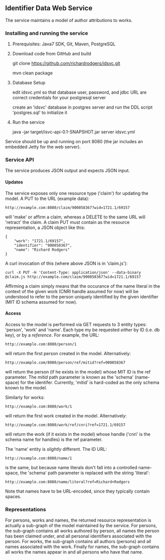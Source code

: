 ## Identifier Data Web Service ##

The service maintains a model of author attributions to works.

### Installing and running the service ###

1. Prerequisites: Java7 SDK, Git, Maven, PostgreSQL

2. Download code from GitHub and build

    git clone https://github.com/richardrodgers/idsvc.git
    
    mvn clean package

3. Database Setup

    edit idsvc.yml so that database user, password, and jdbc URL are correct credentials for your postgresql server

    create an 'idsvc' database in postgres server and run the DDL script 'postgres.sql' to initialize it

4. Run the service

    java -jar target/isvc-api-0.1-SNAPSHOT.jar server idsvc.yml

Service should be up and running on port 8080 (the jar includes an embedded Jetty for the web server).

### Service API ###

The service produces JSON output and expects JSON input.

#### Updates ####

The service exposes only one resource type ('claim') for updating the model.
A PUT to the URL (example data):
    
    http://example.com:8080/claim/900058367?wid=1721.1/69157

will 'make' or affirm a claim, whereas a DELETE to the same URL will 'retract' the claim.
A claim PUT must contain as the resource representation, a JSON object like this:

    {
        "work": "1721.1/69157",
        "identifier": "900058367",
        "name": "Richard Rodgers"
    }

A curl invocation of this (where above JSON is in 'claim.js'):

    curl -X PUT -H 'Content-Type: application/json' --data-binary @claim.js http://example.com/claim/900058367?wid=1721.1/69157

Affirming a claim simply means that the occurance of the name literal in the context of the given work (CNRI handle assumed for now) will
be understood to refer to the person uniquely identified by the given identifier (MIT ID schema assumed for now).

#### Access ####

Access to the model is performed via GET requests to 3 entity types: 'person', 'work' and 'name'.
Each type my be requested *either* by ID (i.e. db key), or by a _reference_. For example, the URL:

    http://example.com:8080/person/1

will return the first person created in the model. Alternatively:

    http://example.com/8080/person/ref/mitid?ref=900058367

will return the person (if he exists in the model) whose MIT ID is the ref parameter. The *mitid*
path parameter is known as the 'schema' (name-space) for the identifer. Currently, 'mitid' is
hard-coded as the only schema known to the model.

Similarly for works:

    http://example.com:8080/work/1

will return the first work created in the model. Alternatively:

    http://example.com:8080/work/ref/cnri?ref=1721.1/69157

will return the work (if it exists in the model) whose handle ('cnri' is the schema name for handles) is
the ref parameter.

The 'name' entity is *slightly* different. The ID URL:

    http://example.com:8080/name/1

is the same, but because name literals don't fall into a controlled name-space, the 'schema' path parameter
is replaced with the string 'literal':

    http://example.com:8080/name/literal?ref=Richard+Rodgers

Note that names have to be URL-encoded, since they typically contain spaces.

### Representations ###

For persons, works and names, the returned resource representation is actually a sub-graph of the model
maintained by the service. For persons, the sub-graph contains all works authored by person, all names
the person has been claimed under, and all personal identifiers associated with the person. For works, the 
sub-graph contains all authors (persons) and all names associated with the work. Finally for names, the
sub-graph contains all works the names appear in and all persons who have that name.




